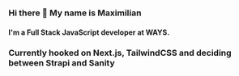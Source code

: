### Hi there 👋 My name is Maximilian 
#### I'm a Full Stack JavaScript developer at WAYS.

### Currently hooked on Next.js, TailwindCSS and deciding between Strapi and Sanity




<!--
**MaximilianLS98/MaximilianLS98** is a ✨ _special_ ✨ repository because its `README.md` (this file) appears on your GitHub profile.

Here are some ideas to get you started:

- 🔭 I’m currently working on ...
- 🌱 I’m currently learning ...
- 👯 I’m looking to collaborate on ...
- 🤔 I’m looking for help with ...
- 💬 Ask me about ...
- 📫 How to reach me: ...
- 😄 Pronouns: ...
- ⚡ Fun fact: ...
-->
